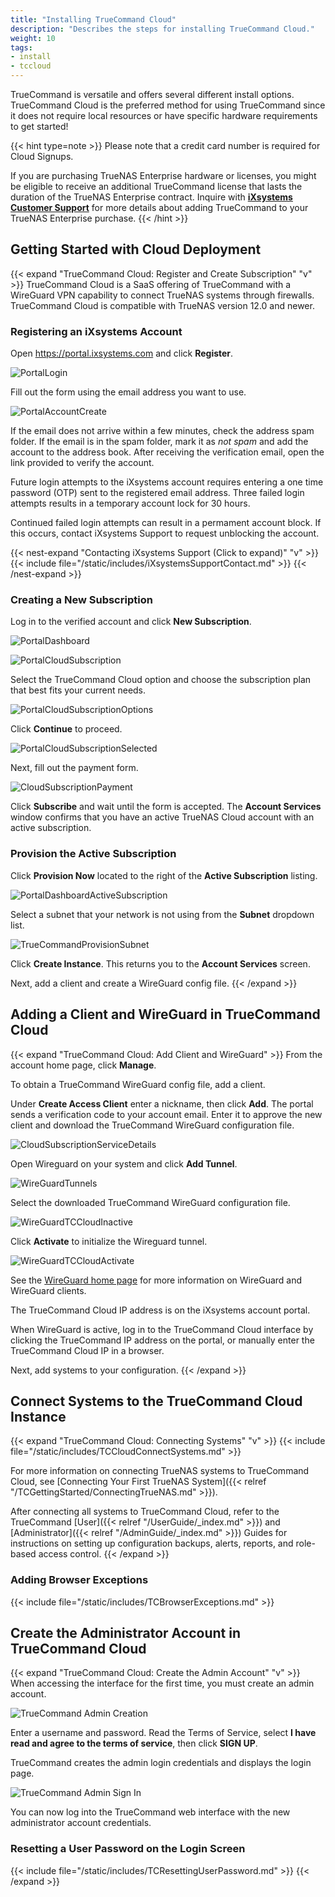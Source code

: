 ```yaml
---
title: "Installing TrueCommand Cloud"
description: "Describes the steps for installing TrueCommand Cloud."
weight: 10
tags:
- install
- tccloud
---
```


TrueCommand is versatile and offers several different install options.
TrueCommand Cloud is the preferred method for using TrueCommand since it does not require local resources or have specific hardware requirements to get started!

{{< hint type=note >}}
Please note that a credit card number is required for Cloud Signups.

If you are purchasing TrueNAS Enterprise hardware or licenses, you might be eligible to receive an additional TrueCommand license that lasts the duration of the TrueNAS Enterprise contract.
Inquire with [**iXsystems Customer Support**](https://www.ixsystems.com/support/) for more details about adding TrueCommand to your TrueNAS Enterprise purchase.
{{< /hint >}}

## Getting Started with Cloud Deployment

{{< expand "TrueCommand Cloud: Register and Create Subscription" "v" >}}
TrueCommand Cloud is a SaaS offering of TrueCommand with a WireGuard VPN capability to connect TrueNAS systems through firewalls.
TrueCommand Cloud is compatible with TrueNAS version 12.0 and newer.

### Registering an iXsystems Account
Open https://portal.ixsystems.com and click **Register**.

![PortalLogin](/images/TrueCommand/Cloud/PortalLogin.png "Portal Login")

Fill out the form using the email address you want to use.

![PortalAccountCreate](/images/TrueCommand/Cloud/PortalAccountCreate.png "Portal Account Create")

If the email does not arrive within a few minutes, check the address spam folder.
If the email is in the spam folder, mark it as *not spam* and add the account to the address book.
After receiving the verification email, open the link provided to verify the account.

Future login attempts to the iXsystems account requires entering a one time password (OTP) sent to the registered email address.
Three failed login attempts results in a temporary account lock for 30 hours.

Continued failed login attempts can result in a permament account block.
If this occurs, contact iXsystems Support to request unblocking the account.

{{< nest-expand "Contacting iXsystems Support (Click to expand)" "v" >}}
{{< include file="/static/includes/iXsystemsSupportContact.md" >}}
{{< /nest-expand >}}

### Creating a New Subscription
Log in to the verified account and click **New Subscription**.  

![PortalDashboard](/images/TrueCommand/Cloud/PortalDashboard.png "Account Services: Dashboard")

![PortalCloudSubscription](/images/TrueCommand/Cloud/PortalCloudSubscription.png "Creating a Cloud Subscription")

Select the TrueCommand Cloud option and choose the subscription plan that best fits your current needs.

![PortalCloudSubscriptionOptions](/images/TrueCommand/Cloud/PortalCloudSubscriptionOptions.png "Account Services: Cloud Subscription Options")

Click **Continue** to proceed.

![PortalCloudSubscriptionSelected](/images/TrueCommand/Cloud/PortalCloudSubscriptionSelected.png "Account Services: Cloud Subscription Selected")

Next, fill out the payment form.

![CloudSubscriptionPayment](/images/TrueCommand/Cloud/CloudSubscriptionPayment.png "Cloud Subscription Payment")

Click **Subscribe** and wait until the form is accepted. The **Account Services** window confirms that you have an active TrueNAS Cloud account with an active subscription.

### Provision the Active Subscription
Click **Provision Now** located to the right of the **Active Subscription** listing.

![PortalDashboardActiveSubscription](/images/TrueCommand/Cloud/PortalDashboardActiveSubscription.png "Account Services: Active Subscriptions")

Select a subnet that your network is not using from the **Subnet** dropdown list.

![TrueCommandProvisionSubnet](/images/TrueCommand/Cloud/TrueCommandProvisionSubnet.png "Account Services: Provisioning TrueCommand")

Click **Create Instance**. This returns you to the **Account Services** screen.  

Next, add a client and create a WireGuard config file.
{{< /expand >}}

## Adding a Client and WireGuard in TrueCommand Cloud

{{< expand "TrueCommand Cloud: Add Client and WireGuard" >}}
From the account home page, click **Manage**.

To obtain a TrueCommand WireGuard config file, add a client.  

Under **Create Access Client** enter a nickname, then click **Add**. The portal sends a verification code to your account email. Enter it to approve the new client and download the TrueCommand WireGuard configuration file.

![CloudSubscriptionServiceDetails](/images/TrueCommand/Cloud/CloudSubscriptionServiceDetails.png "Account Services: Service Details")

Open Wireguard on your system and click **Add Tunnel**.

![WireGuardTunnels](/images/TrueCommand/WireGuardTunnels.png "WireGuard: Adding Tunnels")

Select the downloaded TrueCommand WireGuard configuration file.

![WireGuardTCCloudInactive](/images/TrueCommand/WireGuardTCCloudInactive.png "WireGuard: Tunnel Inactive")

Click **Activate** to initialize the Wireguard tunnel.

![WireGuardTCCloudActivate](/images/TrueCommand/WireGuardTCCloudActivate.png "WireGuard: Tunnel Active")

See the [WireGuard home page](https://www.wireguard.com) for more information on WireGuard and WireGuard clients.

The TrueCommand Cloud IP address is on the iXsystems account portal.

When WireGuard is active, log in to the TrueCommand Cloud interface by clicking the TrueCommand IP address on the portal, or manually enter the TrueCommand Cloud IP in a browser.

Next, add systems to your configuration.
{{< /expand >}}

## Connect Systems to the TrueCommand Cloud Instance

{{< expand "TrueCommand Cloud: Connecting Systems" "v" >}}
{{< include file="/static/includes/TCCloudConnectSystems.md" >}}

For more information on connecting TrueNAS systems to TrueCommand Cloud, see [Connecting Your First TrueNAS System]({{< relref "/TCGettingStarted/ConnectingTrueNAS.md" >}}).

After connecting all systems to TrueCommand Cloud, refer to the TrueCommand [User]({{< relref "/UserGuide/_index.md" >}}) and [Administrator]({{< relref "/AdminGuide/_index.md" >}}) Guides for instructions on setting up configuration backups, alerts, reports, and role-based access control.
{{< /expand >}}
### Adding Browser Exceptions
{{< include file="/static/includes/TCBrowserExceptions.md" >}}

## Create the Administrator Account in TrueCommand Cloud
{{< expand "TrueCommand Cloud: Create the Admin Account" "v" >}}
When accessing the interface for the first time, you must create an admin account.

![TrueCommand Admin Creation](/images/TrueCommand/Users/FirstLogin.png "TrueCommand Admin Creation")

Enter a username and password. Read the Terms of Service, select **I have read and agree to the terms of service**, then click **SIGN UP**.

TrueCommand creates the admin login credentials and displays the login page.

![TrueCommand Admin Sign In](/images/TrueCommand/Users/LoginAdmin.png "TrueCommand Admin Sign In")

You can now log into the TrueCommand web interface with the new administrator account credentials.

### Resetting a User Password on the Login Screen

{{< include file="/static/includes/TCResettingUserPassword.md" >}}
{{< /expand >}}
